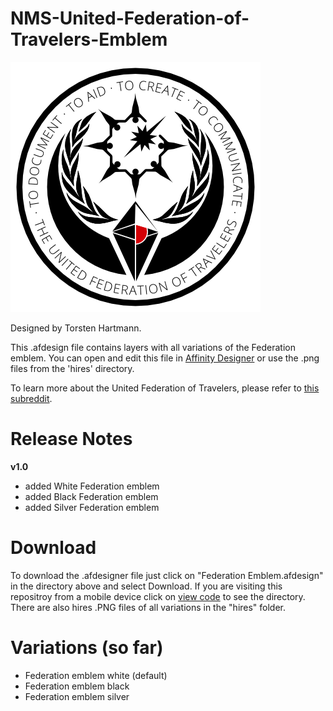 # NMS-United-Federation-of-Travelers-Emblem

![default Federation emblem](https://github.com/donswelt/NMS-United-Federation-of-Travelers-Emblem/blob/master/images/ufot.png)

Designed by Torsten Hartmann.

This .afdesign file contains layers with all variations of the Federation emblem. You can open and edit this file in [Affinity Designer](https://affinity.serif.com/) or use the .png files from the 'hires' directory.

To learn more about the United Federation of Travelers, please refer to [this subreddit](https://www.reddit.com/r/NMS_Federation/).

# Release Notes

**v1.0**
- added White Federation emblem
- added Black Federation emblem
- added Silver Federation emblem

# Download

To download the .afdesigner file just click on "Federation Emblem.afdesign" in the directory above and select Download.
If you are visiting this repositroy from a mobile device click on [view code](https://github.com/donswelt/NMS-United-Federation-of-Travelers-Emblem?files=1) to see the directory.
There are also hires .PNG files of all variations in the "hires" folder.

# Variations (so far)

- Federation emblem white (default)
- Federation emblem black
- Federation emblem silver
